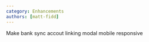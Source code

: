```yaml
---
category: Enhancements
authors: [matt-fidd]
---
```


Make bank sync accout linking modal mobile responsive
